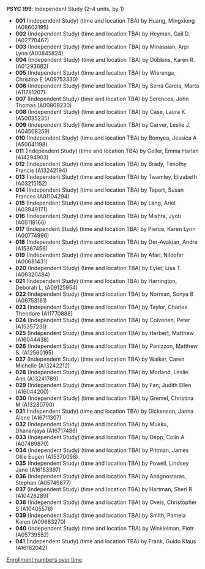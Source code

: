 **PSYC 199**: Independent Study (2–4 units, by 1)

- **001** (Independent Study) (time and location TBA) by Huang, Mingxiong (A08603195)
- **002** (Independent Study) (time and location TBA) by Heyman, Gail D. (A02770467)
- **003** (Independent Study) (time and location TBA) by Minassian, Arpi Lynn (A00845824)
- **004** (Independent Study) (time and location TBA) by Dobkins, Karen R. (A01293682)
- **005** (Independent Study) (time and location TBA) by Wierenga, Christina E (A09753330)
- **006** (Independent Study) (time and location TBA) by Serra Garcia, Marta (A11781207)
- **007** (Independent Study) (time and location TBA) by Serences, John Thomas (A00809230)
- **008** (Independent Study) (time and location TBA) by Case, Laura K (A50035235)
- **009** (Independent Study) (time and location TBA) by Carver, Leslie J. (A04508259)
- **010** (Independent Study) (time and location TBA) by Bomyea, Jessica A (A50041198)
- **011** (Independent Study) (time and location TBA) by Geller, Emma Harlan (A14294903)
- **012** (Independent Study) (time and location TBA) by Brady, Timothy Francis (A13242194)
- **013** (Independent Study) (time and location TBA) by Twamley, Elizabeth (A03215152)
- **014** (Independent Study) (time and location TBA) by Tapert, Susan Frances (A01104294)
- **015** (Independent Study) (time and location TBA) by Lang, Ariel (A03949171)
- **016** (Independent Study) (time and location TBA) by Mishra, Jyoti (A05118166)
- **017** (Independent Study) (time and location TBA) by Pierce, Karen Lynn (A00774996)
- **018** (Independent Study) (time and location TBA) by Der-Avakian, Andre (A15367456)
- **019** (Independent Study) (time and location TBA) by Afari, Niloofar (A00681431)
- **020** (Independent Study) (time and location TBA) by Eyler, Lisa T. (A06320484)
- **021** (Independent Study) (time and location TBA) by Harrington, Deborah L. (A09125954)
- **022** (Independent Study) (time and location TBA) by Norman, Sonya B (A09753161)
- **023** (Independent Study) (time and location TBA) by Taylor, Charles Theodore (A11770888)
- **024** (Independent Study) (time and location TBA) by Colvonen, Peter (A15357231)
- **025** (Independent Study) (time and location TBA) by Herbert, Matthew (A16044438)
- **026** (Independent Study) (time and location TBA) by Panizzon, Matthew S. (A12560195)
- **027** (Independent Study) (time and location TBA) by Walker, Caren Michelle (A13242212)
- **028** (Independent Study) (time and location TBA) by Morland, Leslie Ann (A13241789)
- **029** (Independent Study) (time and location TBA) by Fan, Judith Ellen (A16044200)
- **030** (Independent Study) (time and location TBA) by Gremel, Christina M (A13230790)
- **031** (Independent Study) (time and location TBA) by Dickenson, Janna Alene (A16711307)
- **032** (Independent Study) (time and location TBA) by Mukku, Dhananjaya (A16717486)
- **033** (Independent Study) (time and location TBA) by Depp, Colin A (A07489870)
- **034** (Independent Study) (time and location TBA) by Pittman, James Ollie Eugen (A15370098)
- **035** (Independent Study) (time and location TBA) by Powell, Lindsey Jane (A16183397)
- **036** (Independent Study) (time and location TBA) by Anagnostaras, Stephan (A05749877)
- **037** (Independent Study) (time and location TBA) by Hartman, Sheri R (A10428289)
- **038** (Independent Study) (time and location TBA) by Oveis, Christopher S (A10405576)
- **039** (Independent Study) (time and location TBA) by Smith, Pamela Karen (A09683270)
- **040** (Independent Study) (time and location TBA) by Winkielman, Piotr (A05739552)
- **041** (Independent Study) (time and location TBA) by Frank, Guido Klaus (A16182042)

[Enrollment numbers over time](./PSYC199.tsv)
